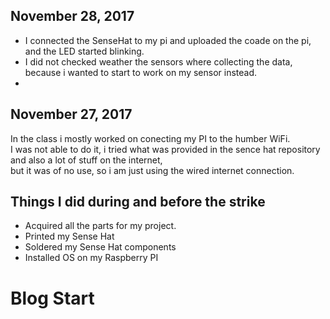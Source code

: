 
## November 28, 2017
- I connected the SenseHat to my pi and uploaded the coade on the pi, and the LED started blinking.<br>
- I did not checked weather the sensors where collecting the data, because i wanted to start to work on my sensor instead.
- 

## November 27, 2017
In the class i mostly worked on conecting my PI to the humber WiFi.<br>
I was not able to do it, i tried what was provided in the sence hat repository and also a lot of stuff on the internet,<br>
but it was of no use, so i am just using the wired internet connection.


## Things I did during and before the strike
- Acquired all the parts for my project.
- Printed my Sense Hat
- Soldered my Sense Hat components
- Installed OS on my Raspberry PI

# Blog Start
